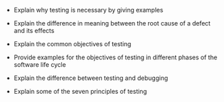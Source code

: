 - Explain why testing is necessary by giving examples

- Explain the difference in meaning between the root cause of a defect and its effects

- Explain the common objectives of testing

- Provide examples for the objectives of testing in different phases of the software life cycle

- Explain the difference between testing and debugging

- Explain some of the seven principles of testing

